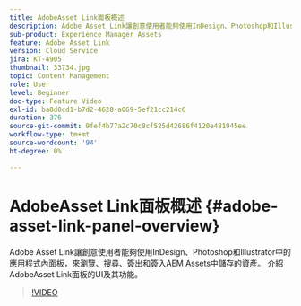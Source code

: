 ```yaml
---
title: AdobeAsset Link面板概述
description: Adobe Asset Link讓創意使用者能夠使用InDesign、Photoshop和Illustrator中的應用程式內面板，來瀏覽、搜尋、簽出和簽入AEM Assets中儲存的資產。 介紹AdobeAsset Link面板的UI及其功能。
sub-product: Experience Manager Assets
feature: Adobe Asset Link
version: Cloud Service
jira: KT-4905
thumbnail: 33734.jpg
topic: Content Management
role: User
level: Beginner
doc-type: Feature Video
exl-id: ba8d0cd1-b7d2-4628-a069-5ef21cc214c6
duration: 376
source-git-commit: 9fef4b77a2c70c8cf525d42686f4120e481945ee
workflow-type: tm+mt
source-wordcount: '94'
ht-degree: 0%

---
```


# AdobeAsset Link面板概述 {#adobe-asset-link-panel-overview}

Adobe Asset Link讓創意使用者能夠使用InDesign、Photoshop和Illustrator中的應用程式內面板，來瀏覽、搜尋、簽出和簽入AEM Assets中儲存的資產。 介紹AdobeAsset Link面板的UI及其功能。

>[!VIDEO](https://video.tv.adobe.com/v/33734?quality=12&learn=on)
